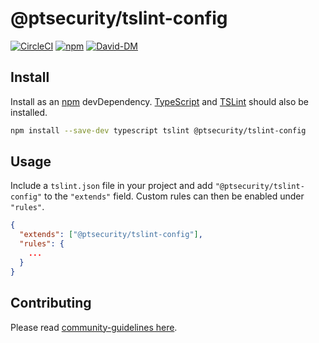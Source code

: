 # @ptsecurity/tslint-config

[![CircleCI](https://circleci.com/gh/positive-js/tslint-config/tree/master.svg?style=shield)](https://circleci.com/gh/positive-js/tslint-config/tree/master)
[![npm](https://img.shields.io/npm/v/@ptsecurity/tslint-config.svg)](https://www.npmjs.com/package/@ptsecurity/tslint-config)
[![David-DM](https://david-dm.org/positive-js/tslint-config/status.svg)](https://david-dm.org/positive-js/tslint-config)

## Install

Install as an [npm][npm] devDependency. [TypeScript][typescript] and [TSLint][tslint]
should also be installed.

```sh
npm install --save-dev typescript tslint @ptsecurity/tslint-config
```

## Usage

Include a `tslint.json` file in your project and add `"@ptsecurity/tslint-config"` to
the `"extends"` field. Custom rules can then be enabled under `"rules"`.

```json
{
  "extends": ["@ptsecurity/tslint-config"],
  "rules": {
    ...
  }
}
```

## Contributing
Please read [community-guidelines here](https://github.com/positive-js/community-guidelines).

[npm]: https://www.npmjs.com/package/@ptsecurity/tslint-config
[typescript]: https://www.typescriptlang.org/
[tslint]: https://palantir.github.io/tslint/
[license]: LICENSE

